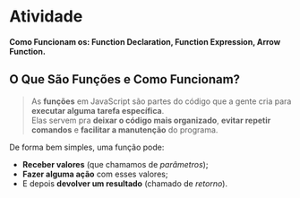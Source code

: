 # Atividade
#### Como Funcionam os: Function Declaration, Function Expression, Arrow Function.
## O Que São Funções e Como Funcionam?
>As **funções** em JavaScript são partes do código que a gente cria para **executar alguma tarefa específica**.  
Elas servem pra **deixar o código mais organizado**, **evitar repetir comandos** e **facilitar a manutenção** do programa.

De forma bem simples, uma função pode:
- **Receber valores** (que chamamos de *parâmetros*);
- **Fazer alguma ação** com esses valores;
- E depois **devolver um resultado** (chamado de *retorno*).

